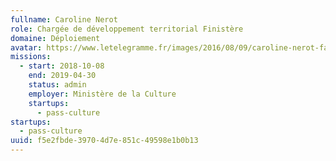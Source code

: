 ```yaml
---
fullname: Caroline Nerot
role: Chargée de développement territorial Finistère
domaine: Déploiement
avatar: https://www.letelegramme.fr/images/2016/08/09/caroline-nerot-fait-decouvrir-au-grand-public-les-sciences_3036796_203x330p.jpg?v=1
missions:
  - start: 2018-10-08
    end: 2019-04-30
    status: admin
    employer: Ministère de la Culture
    startups:
      - pass-culture
startups:
  - pass-culture
uuid: f5e2fbde-3970-4d7e-851c-49598e1b0b13
---
```

